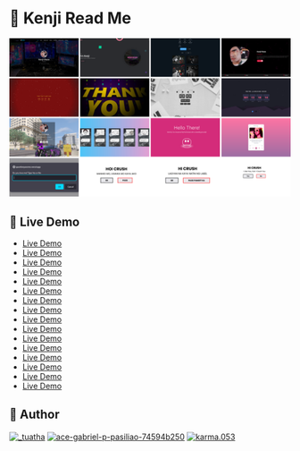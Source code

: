 # 📖 Kenji Read Me

<img src="img/banner.png">

## 🚀 Live Demo
- [Live Demo](https://aboutmekenjiotaza.vercel.app/)
- [Live Demo](https://countdowntimerv2.vercel.app/)
- [Live Demo](https://followerscelebration.vercel.app/)
- [Live Demo](https://heykenjibot.vercel.app/)
- [Live Demo](https://happybirthdaytoyouu.vercel.app/)
- [Live Demo](https://goodmorningtoyou.vercel.app/)
- [Live Demo](https://newyearcountdowntimer.vercel.app/)
- [Live Demo](https://questionyesorno.vercel.app/)
- [Live Demo](https://busytimecheck.vercel.app/)
- [Live Demo](https://yestolabel.vercel.app/)
- [Live Demo](https://yesornogirlversion.vercel.app/)
- [Live Demo](https://yesornoq.vercel.app/)
- [Live Demo](https://kenjiotazav4.vercel.app/)
- [Live Demo](https://kenjiotazav3.vercel.app/)
- [Live Demo](https://kenjiotazav2.vercel.app/)
- [Live Demo](https://kenjiotaza.vercel.app/)

## 👤 Author
<p align="left">
<a href="https://twitter.com/KenjiOtaza" target="blank"><img align="center" src="https://raw.githubusercontent.com/rahuldkjain/github-profile-readme-generator/master/src/images/icons/Social/twitter.svg" alt="_tuatha" height="30" width="40" /></a>
<a href="https://www.youtube.com/channel/UCdP2pRUVosJNWv7ob1Ai2Hw/featured" target="blank"><img align="center" src="https://raw.githubusercontent.com/rahuldkjain/github-profile-readme-generator/master/src/images/icons/Social/youtube.svg" alt="ace-gabriel-p-pasiliao-74594b250" height="30" width="40" /></a>
<a href="https://www.facebook.com/kenjiotazatv" target="blank"><img align="center" src="https://raw.githubusercontent.com/rahuldkjain/github-profile-readme-generator/master/src/images/icons/Social/facebook.svg" alt="karma.053" height="30" width="40" /></a>
</p>


